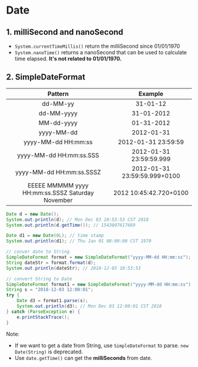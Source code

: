 # Date

## 1. milliSecond and nanoSecond

-   `System.currentTimeMillis()` return the milliSecond since 01/01/1970
-   `System.nanoTime()` returns a nanoSecond that can be used to calculate time elapsed. **It's not related to 01/01/1970.**

## 2. SimpleDateFormat

|Pattern	|Example|
|:-----------:|:--------:|
|dd-MM-yy	|31-01-12|
|dd-MM-yyyy	|31-01-2012|
|MM-dd-yyyy	|01-31-2012|
|yyyy-MM-dd	|2012-01-31|
|yyyy-MM-dd HH:mm:ss	|2012-01-31 23:59:59|
|yyyy-MM-dd HH:mm:ss.SSS	|2012-01-31 23:59:59.999|
|yyyy-MM-dd HH:mm:ss.SSSZ	|2012-01-31 23:59:59.999+0100|
|EEEEE MMMMM yyyy HH:mm:ss.SSSZ	Saturday November |2012 10:45:42.720+0100|

```java
Date d = new Date();
System.out.println(d); // Mon Dec 03 10:53:53 CST 2018
System.out.println(d.getTime()); // 1543807617669

Date d1 = new Date(0L); // time stamp
System.out.println(d1); // Thu Jan 01 08:00:00 CST 1970

// conver date to String
SimpleDateFormat format = new SimpleDateFormat("yyyy-MM-dd HH:mm:ss");
String dateStr = format.format(d);
System.out.println(dateStr); // 2018-12-03 10:53:53

// convert String to Date
SimpleDateFormat format1 = new SimpleDateFormat("yyyy-MM-dd HH:mm:ss");
String s = "2018-12-03 12:00:01";
try {
    Date d3 = format1.parse(s);
    System.out.println(d3); // Mon Dec 03 12:00:01 CST 2018
} catch (ParseException e) {
    e.printStackTrace();
}
```

Note:

-   If we want to get a date from String, use `SimpleDateFormat` to parse. `new Date(String)` is deprecated.
-   Use `date.getTime()` can get the **milliSeconds** from date.